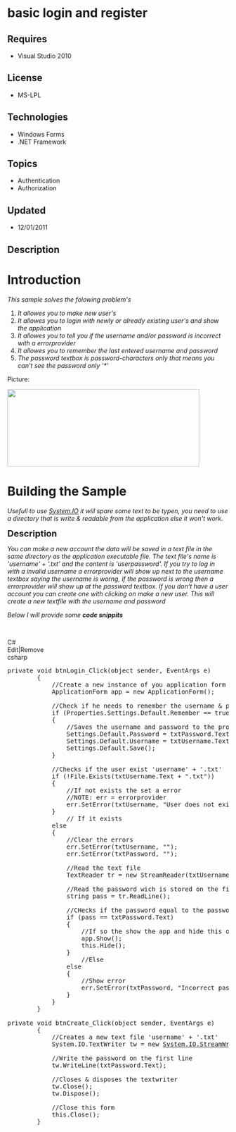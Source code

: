 # basic login and register
## Requires
- Visual Studio 2010
## License
- MS-LPL
## Technologies
- Windows Forms
- .NET Framework
## Topics
- Authentication
- Authorization
## Updated
- 12/01/2011
## Description

<h1>Introduction</h1>
<p><em>This sample solves the folowing problem's</em></p>
<ol>
<li><em>It allowes you to make new user's</em> </li><li><em>It allowes you to login with newly or already existing user's and show the application</em>
</li><li><em>It allowes you to tell you if the username and/or password is incorrect with a errorprovider</em>
</li><li><em>It allowes you to remember the last entered username and password</em> </li><li><em>The password textbox is password-characters only that means you can't see the password only '*'</em>
</li></ol>
<p>Picture:</p>
<p><img src="http://i1.code.msdn.s-msft.com/basic-login-and-register-177a0647/image/file/46940/1/userdoesnotexist.png" alt="" width="437" height="176"></p>
<h1><span>Building the Sample</span></h1>
<p><em>Usefull to use <a class="libraryLink" href="http://msdn.microsoft.com/en-US/library/System.IO.aspx" target="_blank" title="Auto generated link to System.IO">System.IO</a> it will spare some text to be typen, you need to use a directory that is write &amp; readable from the application else it won't work.</em></p>
<p><span style="font-size:20px; font-weight:bold">Description</span></p>
<p><em>You can make a new account the data will be saved in a text file in the same directory as the application executable file. The text file's name is 'username' &#43; '.txt' and the content is 'userpassword'. If you try to log in with a invalid username a errorprovider
 will show up next to the username textbox saying the username is worng, if the password is wrong then a errorprovider will show up at the password textbox. If you don't have a user account you can create one with clicking on make a new user. This will create
 a new textfile with the username and password</em></p>
<p><em>Below I will provide some <strong>code snippits</strong></em><strong><em>&nbsp;&nbsp;</em></strong></p>
<p>&nbsp;</p>
<div class="scriptcode">
<div class="pluginEditHolder" pluginCommand="mceScriptCode">
<div class="title"><span>C#</span></div>
<div class="pluginLinkHolder"><span class="pluginEditHolderLink">Edit</span>|<span class="pluginRemoveHolderLink">Remove</span></div>
<span class="hidden">csharp</span>

<div class="preview">
<pre class="csharp"><span class="cs__keyword">private</span>&nbsp;<span class="cs__keyword">void</span>&nbsp;btnLogin_Click(<span class="cs__keyword">object</span>&nbsp;sender,&nbsp;EventArgs&nbsp;e)&nbsp;
&nbsp;&nbsp;&nbsp;&nbsp;&nbsp;&nbsp;&nbsp;&nbsp;{&nbsp;
&nbsp;&nbsp;&nbsp;&nbsp;&nbsp;&nbsp;&nbsp;&nbsp;&nbsp;&nbsp;&nbsp;&nbsp;<span class="cs__com">//Create&nbsp;a&nbsp;new&nbsp;instance&nbsp;of&nbsp;you&nbsp;application&nbsp;form</span>&nbsp;
&nbsp;&nbsp;&nbsp;&nbsp;&nbsp;&nbsp;&nbsp;&nbsp;&nbsp;&nbsp;&nbsp;&nbsp;ApplicationForm&nbsp;app&nbsp;=&nbsp;<span class="cs__keyword">new</span>&nbsp;ApplicationForm();&nbsp;
&nbsp;
&nbsp;&nbsp;&nbsp;&nbsp;&nbsp;&nbsp;&nbsp;&nbsp;&nbsp;&nbsp;&nbsp;&nbsp;<span class="cs__com">//Check&nbsp;if&nbsp;he&nbsp;needs&nbsp;to&nbsp;remember&nbsp;the&nbsp;username&nbsp;&amp;&nbsp;password</span>&nbsp;
&nbsp;&nbsp;&nbsp;&nbsp;&nbsp;&nbsp;&nbsp;&nbsp;&nbsp;&nbsp;&nbsp;&nbsp;<span class="cs__keyword">if</span>&nbsp;(Properties.Settings.Default.Remember&nbsp;==&nbsp;<span class="cs__keyword">true</span>)&nbsp;
&nbsp;&nbsp;&nbsp;&nbsp;&nbsp;&nbsp;&nbsp;&nbsp;&nbsp;&nbsp;&nbsp;&nbsp;{&nbsp;
&nbsp;&nbsp;&nbsp;&nbsp;&nbsp;&nbsp;&nbsp;&nbsp;&nbsp;&nbsp;&nbsp;&nbsp;&nbsp;&nbsp;&nbsp;&nbsp;<span class="cs__com">//Saves&nbsp;the&nbsp;username&nbsp;and&nbsp;password&nbsp;to&nbsp;the&nbsp;project&nbsp;settings</span>&nbsp;
&nbsp;&nbsp;&nbsp;&nbsp;&nbsp;&nbsp;&nbsp;&nbsp;&nbsp;&nbsp;&nbsp;&nbsp;&nbsp;&nbsp;&nbsp;&nbsp;Settings.Default.Password&nbsp;=&nbsp;txtPassword.Text;&nbsp;
&nbsp;&nbsp;&nbsp;&nbsp;&nbsp;&nbsp;&nbsp;&nbsp;&nbsp;&nbsp;&nbsp;&nbsp;&nbsp;&nbsp;&nbsp;&nbsp;Settings.Default.Username&nbsp;=&nbsp;txtUsername.Text;&nbsp;
&nbsp;&nbsp;&nbsp;&nbsp;&nbsp;&nbsp;&nbsp;&nbsp;&nbsp;&nbsp;&nbsp;&nbsp;&nbsp;&nbsp;&nbsp;&nbsp;Settings.Default.Save();&nbsp;
&nbsp;&nbsp;&nbsp;&nbsp;&nbsp;&nbsp;&nbsp;&nbsp;&nbsp;&nbsp;&nbsp;&nbsp;}&nbsp;
&nbsp;
&nbsp;&nbsp;&nbsp;&nbsp;&nbsp;&nbsp;&nbsp;&nbsp;&nbsp;&nbsp;&nbsp;&nbsp;<span class="cs__com">//Checks&nbsp;if&nbsp;the&nbsp;user&nbsp;exist&nbsp;'username'&nbsp;&#43;&nbsp;'.txt'</span>&nbsp;
&nbsp;&nbsp;&nbsp;&nbsp;&nbsp;&nbsp;&nbsp;&nbsp;&nbsp;&nbsp;&nbsp;&nbsp;<span class="cs__keyword">if</span>&nbsp;(!File.Exists(txtUsername.Text&nbsp;&#43;&nbsp;<span class="cs__string">&quot;.txt&quot;</span>))&nbsp;
&nbsp;&nbsp;&nbsp;&nbsp;&nbsp;&nbsp;&nbsp;&nbsp;&nbsp;&nbsp;&nbsp;&nbsp;{&nbsp;
&nbsp;&nbsp;&nbsp;&nbsp;&nbsp;&nbsp;&nbsp;&nbsp;&nbsp;&nbsp;&nbsp;&nbsp;&nbsp;&nbsp;&nbsp;&nbsp;<span class="cs__com">//If&nbsp;not&nbsp;exists&nbsp;the&nbsp;set&nbsp;a&nbsp;error</span>&nbsp;
&nbsp;&nbsp;&nbsp;&nbsp;&nbsp;&nbsp;&nbsp;&nbsp;&nbsp;&nbsp;&nbsp;&nbsp;&nbsp;&nbsp;&nbsp;&nbsp;<span class="cs__com">//NOTE:&nbsp;err&nbsp;=&nbsp;errorprovider</span>&nbsp;
&nbsp;&nbsp;&nbsp;&nbsp;&nbsp;&nbsp;&nbsp;&nbsp;&nbsp;&nbsp;&nbsp;&nbsp;&nbsp;&nbsp;&nbsp;&nbsp;err.SetError(txtUsername,&nbsp;<span class="cs__string">&quot;User&nbsp;does&nbsp;not&nbsp;exist&quot;</span>);&nbsp;<span class="cs__com">//sets&nbsp;the&nbsp;error</span>&nbsp;
&nbsp;&nbsp;&nbsp;&nbsp;&nbsp;&nbsp;&nbsp;&nbsp;&nbsp;&nbsp;&nbsp;&nbsp;}&nbsp;
&nbsp;&nbsp;&nbsp;&nbsp;&nbsp;&nbsp;&nbsp;&nbsp;&nbsp;&nbsp;&nbsp;&nbsp;&nbsp;&nbsp;&nbsp;&nbsp;<span class="cs__com">//&nbsp;If&nbsp;it&nbsp;exists</span>&nbsp;
&nbsp;&nbsp;&nbsp;&nbsp;&nbsp;&nbsp;&nbsp;&nbsp;&nbsp;&nbsp;&nbsp;&nbsp;<span class="cs__keyword">else</span>&nbsp;&nbsp;
&nbsp;&nbsp;&nbsp;&nbsp;&nbsp;&nbsp;&nbsp;&nbsp;&nbsp;&nbsp;&nbsp;&nbsp;{&nbsp;
&nbsp;&nbsp;&nbsp;&nbsp;&nbsp;&nbsp;&nbsp;&nbsp;&nbsp;&nbsp;&nbsp;&nbsp;&nbsp;&nbsp;&nbsp;&nbsp;<span class="cs__com">//Clear&nbsp;the&nbsp;errors</span>&nbsp;
&nbsp;&nbsp;&nbsp;&nbsp;&nbsp;&nbsp;&nbsp;&nbsp;&nbsp;&nbsp;&nbsp;&nbsp;&nbsp;&nbsp;&nbsp;&nbsp;err.SetError(txtUsername,&nbsp;<span class="cs__string">&quot;&quot;</span>);&nbsp;
&nbsp;&nbsp;&nbsp;&nbsp;&nbsp;&nbsp;&nbsp;&nbsp;&nbsp;&nbsp;&nbsp;&nbsp;&nbsp;&nbsp;&nbsp;&nbsp;err.SetError(txtPassword,&nbsp;<span class="cs__string">&quot;&quot;</span>);&nbsp;
&nbsp;
&nbsp;&nbsp;&nbsp;&nbsp;&nbsp;&nbsp;&nbsp;&nbsp;&nbsp;&nbsp;&nbsp;&nbsp;&nbsp;&nbsp;&nbsp;&nbsp;<span class="cs__com">//Read&nbsp;the&nbsp;text&nbsp;file</span>&nbsp;
&nbsp;&nbsp;&nbsp;&nbsp;&nbsp;&nbsp;&nbsp;&nbsp;&nbsp;&nbsp;&nbsp;&nbsp;&nbsp;&nbsp;&nbsp;&nbsp;TextReader&nbsp;tr&nbsp;=&nbsp;<span class="cs__keyword">new</span>&nbsp;StreamReader(txtUsername.Text&nbsp;&#43;&nbsp;<span class="cs__string">&quot;.txt&quot;</span>);&nbsp;
&nbsp;
&nbsp;&nbsp;&nbsp;&nbsp;&nbsp;&nbsp;&nbsp;&nbsp;&nbsp;&nbsp;&nbsp;&nbsp;&nbsp;&nbsp;&nbsp;&nbsp;<span class="cs__com">//Read&nbsp;the&nbsp;password&nbsp;wich&nbsp;is&nbsp;stored&nbsp;on&nbsp;the&nbsp;first&nbsp;line</span>&nbsp;
&nbsp;&nbsp;&nbsp;&nbsp;&nbsp;&nbsp;&nbsp;&nbsp;&nbsp;&nbsp;&nbsp;&nbsp;&nbsp;&nbsp;&nbsp;&nbsp;<span class="cs__keyword">string</span>&nbsp;pass&nbsp;=&nbsp;tr.ReadLine();&nbsp;
&nbsp;
&nbsp;&nbsp;&nbsp;&nbsp;&nbsp;&nbsp;&nbsp;&nbsp;&nbsp;&nbsp;&nbsp;&nbsp;&nbsp;&nbsp;&nbsp;&nbsp;<span class="cs__com">//CHecks&nbsp;if&nbsp;the&nbsp;password&nbsp;equal&nbsp;to&nbsp;the&nbsp;password&nbsp;in&nbsp;the&nbsp;textbox</span>&nbsp;
&nbsp;&nbsp;&nbsp;&nbsp;&nbsp;&nbsp;&nbsp;&nbsp;&nbsp;&nbsp;&nbsp;&nbsp;&nbsp;&nbsp;&nbsp;&nbsp;<span class="cs__keyword">if</span>&nbsp;(pass&nbsp;==&nbsp;txtPassword.Text)&nbsp;
&nbsp;&nbsp;&nbsp;&nbsp;&nbsp;&nbsp;&nbsp;&nbsp;&nbsp;&nbsp;&nbsp;&nbsp;&nbsp;&nbsp;&nbsp;&nbsp;{&nbsp;
&nbsp;&nbsp;&nbsp;&nbsp;&nbsp;&nbsp;&nbsp;&nbsp;&nbsp;&nbsp;&nbsp;&nbsp;&nbsp;&nbsp;&nbsp;&nbsp;&nbsp;&nbsp;&nbsp;&nbsp;<span class="cs__com">//If&nbsp;so&nbsp;the&nbsp;show&nbsp;the&nbsp;app&nbsp;and&nbsp;hide&nbsp;this&nbsp;one</span>&nbsp;
&nbsp;&nbsp;&nbsp;&nbsp;&nbsp;&nbsp;&nbsp;&nbsp;&nbsp;&nbsp;&nbsp;&nbsp;&nbsp;&nbsp;&nbsp;&nbsp;&nbsp;&nbsp;&nbsp;&nbsp;app.Show();&nbsp;
&nbsp;&nbsp;&nbsp;&nbsp;&nbsp;&nbsp;&nbsp;&nbsp;&nbsp;&nbsp;&nbsp;&nbsp;&nbsp;&nbsp;&nbsp;&nbsp;&nbsp;&nbsp;&nbsp;&nbsp;<span class="cs__keyword">this</span>.Hide();&nbsp;
&nbsp;&nbsp;&nbsp;&nbsp;&nbsp;&nbsp;&nbsp;&nbsp;&nbsp;&nbsp;&nbsp;&nbsp;&nbsp;&nbsp;&nbsp;&nbsp;}&nbsp;
&nbsp;&nbsp;&nbsp;&nbsp;&nbsp;&nbsp;&nbsp;&nbsp;&nbsp;&nbsp;&nbsp;&nbsp;&nbsp;&nbsp;&nbsp;&nbsp;&nbsp;&nbsp;&nbsp;&nbsp;<span class="cs__com">//Else</span>&nbsp;
&nbsp;&nbsp;&nbsp;&nbsp;&nbsp;&nbsp;&nbsp;&nbsp;&nbsp;&nbsp;&nbsp;&nbsp;&nbsp;&nbsp;&nbsp;&nbsp;<span class="cs__keyword">else</span>&nbsp;&nbsp;
&nbsp;&nbsp;&nbsp;&nbsp;&nbsp;&nbsp;&nbsp;&nbsp;&nbsp;&nbsp;&nbsp;&nbsp;&nbsp;&nbsp;&nbsp;&nbsp;{&nbsp;
&nbsp;&nbsp;&nbsp;&nbsp;&nbsp;&nbsp;&nbsp;&nbsp;&nbsp;&nbsp;&nbsp;&nbsp;&nbsp;&nbsp;&nbsp;&nbsp;&nbsp;&nbsp;&nbsp;&nbsp;<span class="cs__com">//Show&nbsp;error</span>&nbsp;
&nbsp;&nbsp;&nbsp;&nbsp;&nbsp;&nbsp;&nbsp;&nbsp;&nbsp;&nbsp;&nbsp;&nbsp;&nbsp;&nbsp;&nbsp;&nbsp;&nbsp;&nbsp;&nbsp;&nbsp;err.SetError(txtPassword,&nbsp;<span class="cs__string">&quot;Incorrect&nbsp;password&quot;</span>);&nbsp;
&nbsp;&nbsp;&nbsp;&nbsp;&nbsp;&nbsp;&nbsp;&nbsp;&nbsp;&nbsp;&nbsp;&nbsp;&nbsp;&nbsp;&nbsp;&nbsp;}&nbsp;
&nbsp;&nbsp;&nbsp;&nbsp;&nbsp;&nbsp;&nbsp;&nbsp;&nbsp;&nbsp;&nbsp;&nbsp;}&nbsp;&nbsp;&nbsp;&nbsp;&nbsp;&nbsp;&nbsp;
&nbsp;&nbsp;&nbsp;&nbsp;&nbsp;&nbsp;&nbsp;&nbsp;}&nbsp;
&nbsp;
<span class="cs__keyword">private</span>&nbsp;<span class="cs__keyword">void</span>&nbsp;btnCreate_Click(<span class="cs__keyword">object</span>&nbsp;sender,&nbsp;EventArgs&nbsp;e)&nbsp;
&nbsp;&nbsp;&nbsp;&nbsp;&nbsp;&nbsp;&nbsp;&nbsp;{&nbsp;
&nbsp;&nbsp;&nbsp;&nbsp;&nbsp;&nbsp;&nbsp;&nbsp;&nbsp;&nbsp;&nbsp;&nbsp;<span class="cs__com">//Creates&nbsp;a&nbsp;new&nbsp;text&nbsp;file&nbsp;'username'&nbsp;&#43;&nbsp;'.txt'</span>&nbsp;
&nbsp;&nbsp;&nbsp;&nbsp;&nbsp;&nbsp;&nbsp;&nbsp;&nbsp;&nbsp;&nbsp;&nbsp;System.IO.TextWriter&nbsp;tw&nbsp;=&nbsp;<span class="cs__keyword">new</span>&nbsp;<a class="libraryLink" href="http://msdn.microsoft.com/en-US/library/System.IO.StreamWriter.aspx" target="_blank" title="Auto generated link to System.IO.StreamWriter">System.IO.StreamWriter</a>(txtUsername.Text&nbsp;&#43;&nbsp;<span class="cs__string">&quot;.txt&quot;</span>);&nbsp;
&nbsp;
&nbsp;&nbsp;&nbsp;&nbsp;&nbsp;&nbsp;&nbsp;&nbsp;&nbsp;&nbsp;&nbsp;&nbsp;<span class="cs__com">//Write&nbsp;the&nbsp;password&nbsp;on&nbsp;the&nbsp;first&nbsp;line</span>&nbsp;
&nbsp;&nbsp;&nbsp;&nbsp;&nbsp;&nbsp;&nbsp;&nbsp;&nbsp;&nbsp;&nbsp;&nbsp;tw.WriteLine(txtPassword.Text);&nbsp;
&nbsp;
&nbsp;&nbsp;&nbsp;&nbsp;&nbsp;&nbsp;&nbsp;&nbsp;&nbsp;&nbsp;&nbsp;&nbsp;<span class="cs__com">//Closes&nbsp;&amp;&nbsp;disposes&nbsp;the&nbsp;textwriter</span>&nbsp;
&nbsp;&nbsp;&nbsp;&nbsp;&nbsp;&nbsp;&nbsp;&nbsp;&nbsp;&nbsp;&nbsp;&nbsp;tw.Close();&nbsp;
&nbsp;&nbsp;&nbsp;&nbsp;&nbsp;&nbsp;&nbsp;&nbsp;&nbsp;&nbsp;&nbsp;&nbsp;tw.Dispose();&nbsp;
&nbsp;
&nbsp;&nbsp;&nbsp;&nbsp;&nbsp;&nbsp;&nbsp;&nbsp;&nbsp;&nbsp;&nbsp;&nbsp;<span class="cs__com">//Close&nbsp;this&nbsp;form</span>&nbsp;
&nbsp;&nbsp;&nbsp;&nbsp;&nbsp;&nbsp;&nbsp;&nbsp;&nbsp;&nbsp;&nbsp;&nbsp;<span class="cs__keyword">this</span>.Close();&nbsp;
&nbsp;&nbsp;&nbsp;&nbsp;&nbsp;&nbsp;&nbsp;&nbsp;}</pre>
</div>
</div>
</div>
